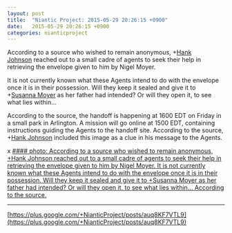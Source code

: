 ```yaml
---
layout: post
title:  "Niantic Project: 2015-05-29 20:26:15 +0900"
date:   2015-05-29 20:26:15 +0900
categories: nianticproject
---
```

According to a source who wished to remain anonymous, +[Hank Johnson](https://plus.google.com/117792105926525258257 "") reached out to a small cadre of agents to seek their help in retrieving the envelope given to him by Nigel Moyer. 

It is not currently known what these Agents intend to do with the envelope once it is in their possession. Will they keep it sealed and give it to +[Susanna Moyer](https://plus.google.com/101560858827970533247 "") as her father had intended? Or will they open it, to see what lies within...

According to the source, the handoff is happening at 1600 EDT on Friday in a small park in Arlington. A mission will go online at 1500 EDT, containing instructions guiding the Agents to the handoff site. According to the source, +[Hank Johnson](https://plus.google.com/117792105926525258257 "") included this image as a clue in his message to the Agents.

x
[#### photo: According to a source who wished to remain anonymous, +Hank Johnson reached out to a small cadre of agents to seek their help in retrieving the envelope given to him by Nigel Moyer.
It is not currently known what these Agents intend to do with the envelope once it is in their possession. Will they keep it sealed and give it to +Susanna Moyer as her father had intended? Or will they open it, to see what lies within...
According to the source,](https://lh3.googleusercontent.com/-74PRzQJ8I4k/VWhMn6NTQ3I/AAAAAAAAgEA/dxK-_Zj3Rno/w384-h512/BudandBlossom.jpg "")
- - -
[https://plus.google.com/+NianticProject/posts/auq8KF7VTL9](https://plus.google.com/+NianticProject/posts/auq8KF7VTL9)
